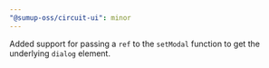 ```yaml
---
"@sumup-oss/circuit-ui": minor
---
```


Added support for passing a `ref` to the `setModal` function to get the underlying `dialog` element.
